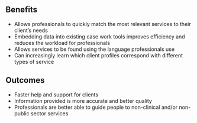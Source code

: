 ## Benefits

- Allows professionals to quickly match the most relevant services to their client’s needs
- Embedding data into existing case work tools improves efficiency and reduces the workload for professionals 
- Allows services to be found using the language professionals use
- Can increasingly learn which client profiles correspond with different types of service

## Outcomes

- Faster help and support for clients
- Information provided is more accurate and better quality 
- Professionals are better able to guide people to non-clinical and/or non-public sector services
